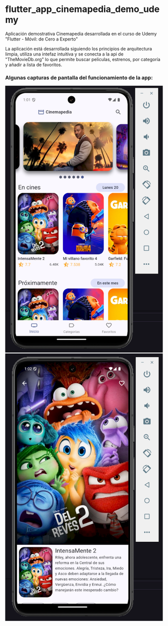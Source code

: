 # flutter_app_cinemapedia_demo_udemy

Aplicación demostrativa Cinemapedia desarrollada en el curso de Udemy "Flutter - Móvil: de Cero a Experto"

La aplicación está desarrollada siguiendo los principios de arquitectura limpia, utiliza una intefaz intuitiva y se conecta a la api de "TheMovieDb.org" lo que permite buscar peliculas, estrenos, por categoría y añadir a lista de favoritos. 

### Algunas capturas de pantalla del funcionamiento de la app:

![Pantalla principal](https://github.com/mat-m9/flutter_app_cinemapedia_demo_udemy/blob/main/app_screenshots/screenshot_home.png)
![Detalles de la película](https://github.com/mat-m9/flutter_app_cinemapedia_demo_udemy/blob/main/app_screenshots/screenshot_movie_details.png)
